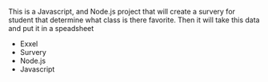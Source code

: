 This is a Javascript, and Node.js project that will create a survery for student that determine what class is there favorite. Then it will take this data and put it in a speadsheet

- Exxel
- Survery
- Node.js
- Javascript
